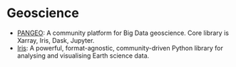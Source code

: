 # Geoscience

* [PANGEO](http://pangeo.io/): A community platform for Big Data geoscience. Core library is Xarray, Iris, Dask, Jupyter.
* [Iris](https://scitools.org.uk/iris/docs/latest/): A powerful, format-agnostic, community-driven Python library for analysing and visualising Earth science data.
